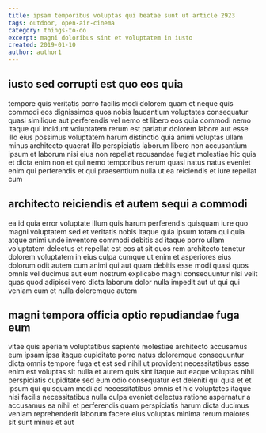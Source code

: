 ```yaml
---
title: ipsam temporibus voluptas qui beatae sunt ut article 2923
tags: outdoor, open-air-cinema
category: things-to-do
excerpt: magni doloribus sint et voluptatem in iusto
created: 2019-01-10
author: author1
---
```


## iusto sed corrupti est quo eos quia

tempore quis veritatis porro facilis modi dolorem quam et neque quis commodi eos dignissimos quos nobis laudantium voluptates consequatur quasi similique aut perferendis vel nemo et libero eos quia commodi nemo itaque qui incidunt voluptatem rerum est pariatur dolorem labore aut esse illo eius possimus voluptatem harum distinctio quia animi voluptas ullam minus architecto quaerat illo perspiciatis laborum libero non accusantium ipsum et laborum nisi eius non repellat recusandae fugiat molestiae hic quia et dicta enim non et qui nemo temporibus rerum quasi natus natus eveniet enim qui perferendis et qui praesentium nulla ut ea reiciendis et iure repellat cum

## architecto reiciendis et autem sequi a commodi

ea id quia error voluptate illum quis harum perferendis quisquam iure quo magni voluptatem sed et veritatis nobis itaque quia ipsum totam qui quia atque animi unde inventore commodi debitis ad itaque porro ullam voluptatem delectus et repellat est eos at sit quos rem architecto tenetur dolorem voluptatem in eius culpa cumque ut enim et asperiores eius dolorum odit autem cum animi qui aut quam debitis esse modi quasi quos omnis vel ducimus aut eum nostrum explicabo magni consequuntur nisi velit quas quod adipisci vero dicta laborum dolor nulla impedit aut ut qui qui veniam cum et nulla doloremque autem

## magni tempora officia optio repudiandae fuga eum

vitae quis aperiam voluptatibus sapiente molestiae architecto accusamus eum ipsam ipsa itaque cupiditate porro natus doloremque consequuntur dicta omnis tempore fuga et est sed nihil ut provident necessitatibus esse enim est voluptas sit nulla et autem quis sint itaque aut eaque voluptas nihil perspiciatis cupiditate sed eum odio consequatur est deleniti qui quia et et ipsum qui quisquam modi ad necessitatibus omnis et hic voluptates itaque nisi facilis necessitatibus nulla culpa eveniet delectus ratione aspernatur a accusamus ea nihil et perferendis quam perspiciatis harum dicta ducimus veniam reprehenderit laborum facere eius voluptas minima rerum maiores sit sunt minus et aut
